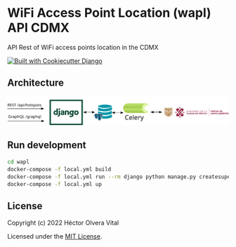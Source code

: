 # WiFi Access Point Location (wapl) API CDMX

API Rest of WiFi access points location in the CDMX

[![Built with Cookiecutter Django](https://img.shields.io/badge/built%20with-Cookiecutter%20Django-ff69b4.svg?logo=cookiecutter)](https://github.com/cookiecutter/cookiecutter-django/)


## Architecture
![Architecture diagram](diagram.svg)

## Run development

```bash
cd wapl
docker-compose -f local.yml build
docker-compose -f local.yml run --rm django python manage.py createsuperuser
docker-compose -f local.yml up
```

## License

Copyright (c) 2022 Héctor Olvera Vital

Licensed under the [MIT License](LICENSE).

